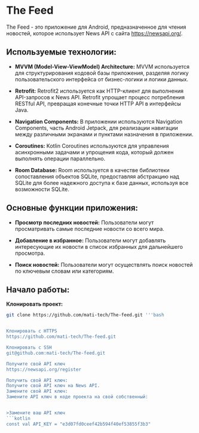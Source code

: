 # The Feed

The Feed - это приложение для Android, предназначенное для чтения новостей, которое использует News API с сайта https://newsapi.org/.

## Используемые технологии:

- **MVVM (Model-View-ViewModel) Architecture:** MVVM используется для структурирования кодовой базы приложения, разделяя логику пользовательского интерфейса от бизнес-логики и логики данных.
  
- **Retrofit:** Retrofit2 используется как HTTP-клиент для выполнения API-запросов к News API. Retrofit упрощает процесс потребления RESTful API, превращая конечные точки HTTP API в интерфейсы Java.

- **Navigation Components:** В приложении используются Navigation Components, часть Android Jetpack, для реализации навигации между различными экранами и пунктами назначения в приложении.

- **Coroutines:** Kotlin Coroutines используются для управления асинхронными задачами и упрощения кода, который должен выполнять операции параллельно.

- **Room Database:** Room используется в качестве библиотеки сопоставления объектов SQLite, предоставляя абстракцию над SQLite для более надежного доступа к базе данных, используя все возможности SQLite.

## Основные функции приложения:

- **Просмотр последних новостей:** Пользователи могут просматривать самые последние новости со всего мира.

- **Добавление в избранное:** Пользователи могут добавлять интересующие их новости в список избранных для дальнейшего просмотра.

- **Поиск новостей:** Пользователи могут осуществлять поиск новостей по ключевым словам или категориям.




## Начало работы:

**Клонировать проект:**
   ```bash
   git clone https://github.com/mati-tech/The-feed.git '''bash


Клонировать с HTTPS
https://github.com/mati-tech/The-feed.git

Клонировать с SSH
git@github.com:mati-tech/The-feed.git

Получите свой API ключ
https://newsapi.org/register

Получить свой API ключ:
Получите свой API ключ на News API.
Замените свой API ключ:
Замените API ключ в коде проекта на свой собственный:


>Замените ваш API ключ
```kotlin
const val API_KEY = "e3d07fd0ceef42b594f40ef53855f3b3"
```

